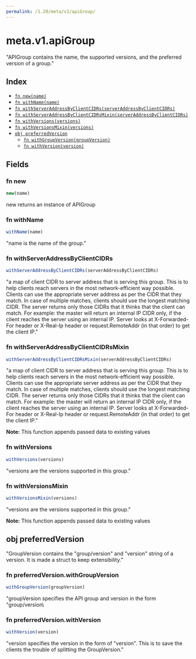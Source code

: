 ```yaml
---
permalink: /1.28/meta/v1/apiGroup/
---
```


# meta.v1.apiGroup

"APIGroup contains the name, the supported versions, and the preferred version of a group."

## Index

* [`fn new(name)`](#fn-new)
* [`fn withName(name)`](#fn-withname)
* [`fn withServerAddressByClientCIDRs(serverAddressByClientCIDRs)`](#fn-withserveraddressbyclientcidrs)
* [`fn withServerAddressByClientCIDRsMixin(serverAddressByClientCIDRs)`](#fn-withserveraddressbyclientcidrsmixin)
* [`fn withVersions(versions)`](#fn-withversions)
* [`fn withVersionsMixin(versions)`](#fn-withversionsmixin)
* [`obj preferredVersion`](#obj-preferredversion)
  * [`fn withGroupVersion(groupVersion)`](#fn-preferredversionwithgroupversion)
  * [`fn withVersion(version)`](#fn-preferredversionwithversion)

## Fields

### fn new

```ts
new(name)
```

new returns an instance of APIGroup

### fn withName

```ts
withName(name)
```

"name is the name of the group."

### fn withServerAddressByClientCIDRs

```ts
withServerAddressByClientCIDRs(serverAddressByClientCIDRs)
```

"a map of client CIDR to server address that is serving this group. This is to help clients reach servers in the most network-efficient way possible. Clients can use the appropriate server address as per the CIDR that they match. In case of multiple matches, clients should use the longest matching CIDR. The server returns only those CIDRs that it thinks that the client can match. For example: the master will return an internal IP CIDR only, if the client reaches the server using an internal IP. Server looks at X-Forwarded-For header or X-Real-Ip header or request.RemoteAddr (in that order) to get the client IP."

### fn withServerAddressByClientCIDRsMixin

```ts
withServerAddressByClientCIDRsMixin(serverAddressByClientCIDRs)
```

"a map of client CIDR to server address that is serving this group. This is to help clients reach servers in the most network-efficient way possible. Clients can use the appropriate server address as per the CIDR that they match. In case of multiple matches, clients should use the longest matching CIDR. The server returns only those CIDRs that it thinks that the client can match. For example: the master will return an internal IP CIDR only, if the client reaches the server using an internal IP. Server looks at X-Forwarded-For header or X-Real-Ip header or request.RemoteAddr (in that order) to get the client IP."

**Note:** This function appends passed data to existing values

### fn withVersions

```ts
withVersions(versions)
```

"versions are the versions supported in this group."

### fn withVersionsMixin

```ts
withVersionsMixin(versions)
```

"versions are the versions supported in this group."

**Note:** This function appends passed data to existing values

## obj preferredVersion

"GroupVersion contains the \"group/version\" and \"version\" string of a version. It is made a struct to keep extensibility."

### fn preferredVersion.withGroupVersion

```ts
withGroupVersion(groupVersion)
```

"groupVersion specifies the API group and version in the form \"group/version\

### fn preferredVersion.withVersion

```ts
withVersion(version)
```

"version specifies the version in the form of \"version\". This is to save the clients the trouble of splitting the GroupVersion."